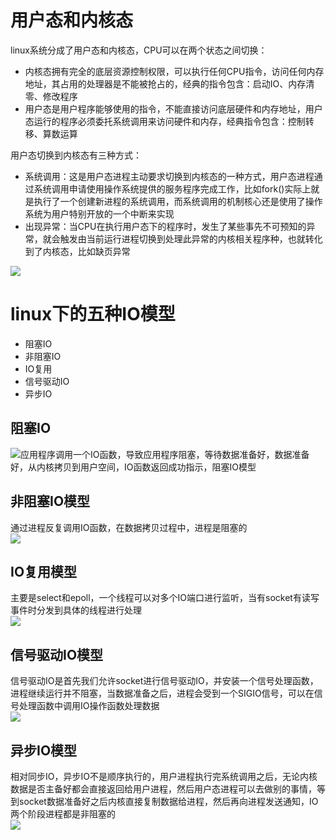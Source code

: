 <a name="ZXtXA"></a>
# 用户态和内核态
linux系统分成了用户态和内核态，CPU可以在两个状态之间切换：

- 内核态拥有完全的底层资源控制权限，可以执行任何CPU指令，访问任何内存地址，其占用的处理器是不能被抢占的，经典的指令包含：启动IO、内存清零、修改程序
- 用户态是用户程序能够使用的指令，不能直接访问底层硬件和内存地址，用户态运行的程序必须委托系统调用来访问硬件和内存，经典指令包含：控制转移、算数运算

用户态切换到内核态有三种方式：

- 系统调用：这是用户态进程主动要求切换到内核态的一种方式，用户态进程通过系统调用申请使用操作系统提供的服务程序完成工作，比如fork()实际上就是执行了一个创建新进程的系统调用，而系统调用的机制核心还是使用了操作系统为用户特别开放的一个中断来实现
- 出现异常：当CPU在执行用户态下的程序时，发生了某些事先不可预知的异常，就会触发由当前运行进程切换到处理此异常的内核相关程序种，也就转化到了内核态，比如缺页异常

![](https://cdn.nlark.com/yuque/0/2022/png/22646069/1665750848288-1633b491-496c-4492-bdd8-e979d4730854.png#averageHue=%23faf6f6&clientId=ua7ed809b-6697-4&from=paste&id=ucb205655&originHeight=341&originWidth=690&originalType=url&ratio=1&rotation=0&showTitle=false&status=done&style=none&taskId=u05f75076-cb7d-442e-b6ed-b9d77cfd261&title=)

<a name="TfOYn"></a>
# linux下的五种IO模型

- 阻塞IO
- 非阻塞IO
- IO复用
- 信号驱动IO
- 异步IO

<a name="nBTPE"></a>
## 阻塞IO
![](https://cdn.nlark.com/yuque/0/2022/jpeg/22646069/1665739249334-974d8c83-4fb3-4ae6-ad42-0913bac92093.jpeg#averageHue=%23f5f5f5&clientId=ua7ed809b-6697-4&from=paste&id=ucbcd4219&originHeight=404&originWidth=780&originalType=url&ratio=1&rotation=0&showTitle=false&status=done&style=none&taskId=u8135a945-7784-4c58-9c3a-bd860fdf90b&title=)应用程序调用一个IO函数，导致应用程序阻塞，等待数据准备好，数据准备好，从内核拷贝到用户空间，IO函数返回成功指示，阻塞IO模型

<a name="pkGUI"></a>
## 非阻塞IO模型
通过进程反复调用IO函数，在数据拷贝过程中，进程是阻塞的<br />![](https://cdn.nlark.com/yuque/0/2022/jpeg/22646069/1665739368374-d88472f1-8788-45db-a5b7-08aa3df80a01.jpeg#averageHue=%23f1f1f1&clientId=ua7ed809b-6697-4&from=paste&id=u54e98775&originHeight=461&originWidth=828&originalType=url&ratio=1&rotation=0&showTitle=false&status=done&style=none&taskId=u1898bda7-c9e8-43b3-90ee-ab7b2bd85ba&title=)

<a name="Jiq6c"></a>
## IO复用模型
主要是select和epoll，一个线程可以对多个IO端口进行监听，当有socket有读写事件时分发到具体的线程进行处理<br />![](https://cdn.nlark.com/yuque/0/2022/jpeg/22646069/1665739557511-63f2cc92-d726-4057-a50a-b340d33ac7a7.jpeg#averageHue=%23f4f4f4&clientId=ua7ed809b-6697-4&from=paste&id=udff21ae7&originHeight=527&originWidth=887&originalType=url&ratio=1&rotation=0&showTitle=false&status=done&style=none&taskId=ufc7a18af-24b6-4c1c-8125-617154d0ba4&title=)

<a name="vzpia"></a>
## 信号驱动IO模型
信号驱动IO是首先我们允许socket进行信号驱动IO，并安装一个信号处理函数，进程继续运行并不阻塞，当数据准备之后，进程会受到一个SIGIO信号，可以在信号处理函数中调用IO操作函数处理数据<br />![](https://cdn.nlark.com/yuque/0/2022/png/22646069/1665739753370-bf26e555-edae-4776-99d0-b1880aebfd7c.png#averageHue=%23f3f3f3&clientId=ua7ed809b-6697-4&from=paste&id=u560fd5e8&originHeight=758&originWidth=1192&originalType=url&ratio=1&rotation=0&showTitle=false&status=done&style=none&taskId=uf56f317a-a2e3-437e-b61f-299a2b92281&title=)

<a name="TXVCZ"></a>
## 异步IO模型
相对同步IO，异步IO不是顺序执行的，用户进程执行完系统调用之后，无论内核数据是否主备好都会直接返回给用户进程，然后用户态进程可以去做别的事情，等到socket数据准备好之后内核直接复制数据给进程，然后再向进程发送通知，IO两个阶段进程都是非阻塞的<br />![](https://cdn.nlark.com/yuque/0/2022/png/22646069/1665739858412-54d8b3c9-d23a-437b-97f7-b8ef4069a447.png#averageHue=%23f7f7f7&clientId=ua7ed809b-6697-4&from=paste&id=u5841b86a&originHeight=740&originWidth=1176&originalType=url&ratio=1&rotation=0&showTitle=false&status=done&style=none&taskId=u159c7286-b175-4732-b98a-c03f094b0cf&title=)
